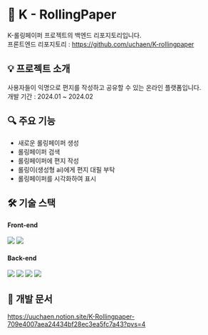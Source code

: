 # 📜 K - RollingPaper
K-롤링페이퍼 프로젝트의 백엔드 리포지토리입니다.<br/>
프론트엔드 리포지토리 : https://github.com/uchaen/K-rollingpaper

## 💡 프로젝트 소개
사용자들이 익명으로 편지를 작성하고 공유할 수 있는 온라인 플랫폼입니다.<br/>
개발 기간 : 2024.01 ~ 2024.02

## 🔍 주요 기능
- 새로운 롤링페이퍼 생성
- 롤링페이퍼 검색
- 롤링페이퍼에 편지 작성
- 롤링이(생성형 ai)에게 편지 대필 부탁
- 롤링페이퍼를 시각화하여 표시

## 🛠️ 기술 스택
#### Front-end
<img src="https://img.shields.io/badge/React-61DAFB?style=for-the-badge&logo=react&logoColor=black"> <img src="https://img.shields.io/badge/Typescript-3178C6?style=for-the-badge&logo=Typescript&logoColor=white"/>

#### Back-end
<img src="https://img.shields.io/badge/Java-007396?style=for-the-badge&logo=Java&logoColor=white"> <img src="https://img.shields.io/badge/Spring-6DB33F?style=for-the-badge&logo=Spring&logoColor=white"/> <img src="https://img.shields.io/badge/mybatis-B03931?style=for-the-badge&logo=mybatis&logoColor=white"/> <img src="https://img.shields.io/badge/MySQL-4479A1?style=for-the-badge&logo=MySQL&logoColor=white"/>

## 📝 개발 문서
https://uuchaen.notion.site/K-Rollingpaper-709e4007aea24434bf28ec3ea5fc7a43?pvs=4